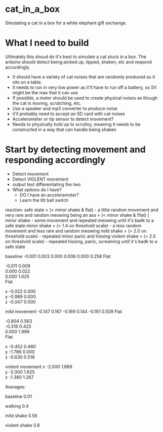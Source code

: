 # cat_in_a_box
Simulating a cat in a box for a white elephant gift exchange.

# What I need to build
Ultimately this shoud do it's best to simulate a cat stuck in a box.  The arduino should detect being picked up, tipped, shaken, etc and respond accordingly.
- It should have a variety of cat noises that are randomly produced as it sits on a table.
- It needs to run in very low power as it'll have to run off a battery, so 5V might be the max that it can use
- If possible, a motor should be used to create physical noises as though the cat is moving, scratching, etc.
- Use a speaker and mp3 converter to produce noise
- it'll probably need to accept an SD card with cat noises
- Accelerometer or tip sensor to detect movement?
- Needs to physically hold up to scrutiny, meaning it needs to be constructed in a way that can handle being shaken

# Start by detecting movement and responding accordingly
- Detect movement
- Detect VIOLENT movement
- output text differentiating the two
- What options do I have?
    - DO I have an acceleramoter?
    - Learn the tilt ball switch


reaction:
safe state    = (< minor shake & flat) - a little random movement and very rare and random meowing
being an ass  = (< minor shake & !flat) | minor shake - some movement and repeated meowing until it's badk to a safe state
minor shake   = (> 1.4 on threshold scale) - a less random movement and less rare and random meowing
mild shake    = (> 2.0 on threshold scale) - repeated minor panic and hissing
violent shake = (> 2.5 on threshold scale) - repeated hissing, panic, screaming until it's badk to a safe state


baseline 
-0.001	0.003	0.000	0.006	0.000	0.258	Flat


-0.011	0.009	
0.000	0.022	
0.000	1.025	
Flat

x -0.022	0.000	
y -0.989	0.000	
z -0.047	0.000

mild movement
-0.147	0.167	-0.169	0.144	-0.161	0.509	Flat


-0.804	0.563	
-0.316	0.425	
0.000	1.999	
Flat

x -0.452	0.460	
y -1.786	0.000	
z -0.630	0.518

violent movement
x -2.000	1.689	
y -2.000	1.625	
z -1.380	1.267




Averages:

baseline
0.01

walking
0.4

mild shake
0.56

violent shake
0.8